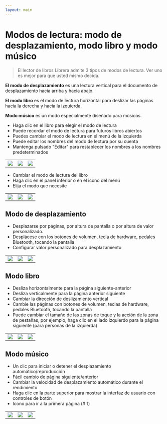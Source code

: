 ```yaml
---
layout: main
---
```


# Modos de lectura: modo de desplazamiento, modo libro y modo músico

> El lector de libros Librera admite 3 tipos de modos de lectura. Ver uno es mejor para que usted mismo decida.

**El modo de desplazamiento** es una lectura vertical para el documento de desplazamiento hacia arriba y hacia abajo.

**El modo libro** es el modo de lectura horizontal para deslizar las páginas hacia la derecha y hacia la izquierda.

**Modo músico** es un modo especialmente diseñado para músicos.

* Haga clic en el libro para elegir el modo de lectura
* Puede recordar el modo de lectura para futuros libros abiertos
* Puedes cambiar el modo de lectura en el menú de la izquierda
* Puede editar los nombres del modo de lectura por su cuenta
* Mantenga pulsado &quot;Editar&quot; para restablecer los nombres a los nombres predeterminados

||||
|-|-|-|
|![](1.png)|![](2.png)|![](3.png)|

* Cambiar el modo de lectura del libro
* Haga clic en el panel inferior o en el icono del menú
* Elija el modo que necesite

||||
|-|-|-|
|![](4.png)|![](5.png)|![](6.png)|

## Modo de desplazamiento

* Desplazarse por páginas, por altura de pantalla o por altura de valor personalizado.
* Desplácese con los botones de volumen, tecla de hardware, pedales Bluetooth, tocando la pantalla
* Configurar valor personalizado para desplazamiento

||||
|-|-|-|
|![](7.png)|![](8.png)|![](9.png)|

## Modo libro
* Desliza horizontalmente para la página siguiente-anterior
* Desliza verticalmente para la página anterior siguiente
* Cambiar la dirección de deslizamiento vertical
* Cambie las páginas con botones de volumen, teclas de hardware, pedales Bluetooth, tocando la pantalla
* Puede cambiar el tamaño de las zonas de toque y la acción de la zona de pestañas, por ejemplo, haga clic en el lado izquierdo para la página siguiente (para personas de la izquierda)

||||
|-|-|-|
|![](10.png)|![](11.png)|![](12.png)|

## Modo músico
* Un clic para iniciar o detener el desplazamiento automático/reproducción
* Fácil cambio de página siguiente/anterior
* Cambiar la velocidad de desplazamiento automático durante el rendimiento
* Haga clic en la parte superior para mostrar la interfaz de usuario con controles de botón
* Icono para ir a la primera página (# 1)

||||
|-|-|-|
|![](13.png)|![](14.png)|![](15.png)|

